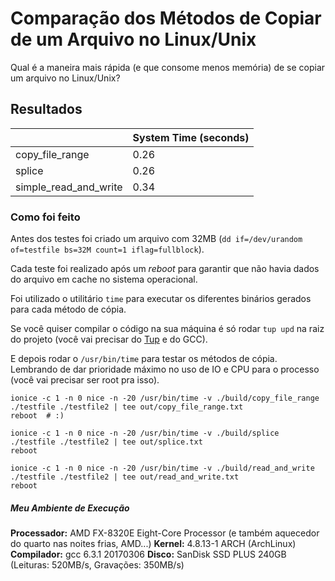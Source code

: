 Comparação dos Métodos de Copiar de um Arquivo no Linux/Unix
============================================================

Qual é a maneira mais rápida (e que consome menos memória) de se copiar um
arquivo no Linux/Unix?

## Resultados

|                        | System Time (seconds) |
|------------------------|-----------------------|
|     copy_file_range    |       0.26            |
|         splice         |       0.26            |
| simple_read_and_write  |       0.34            |


### Como foi feito

Antes dos testes foi criado um arquivo com 32MB
(`dd if=/dev/urandom of=testfile bs=32M count=1 iflag=fullblock`).

Cada teste foi realizado após um _reboot_ para garantir que não havia dados
do arquivo em cache no sistema operacional.

Foi utilizado o utilitário `time` para executar os diferentes binários gerados
para cada método de cópia.

Se você quiser compilar o código na sua máquina é só rodar `tup upd` na raiz
do projeto (você vai precisar do [Tup](gittup.org) e do GCC).

E depois rodar o `/usr/bin/time` para testar os métodos de cópia. Lembrando de
dar prioridade máximo no uso de IO e CPU para o processo (você vai precisar
ser root pra isso).

```shellscript
ionice -c 1 -n 0 nice -n -20 /usr/bin/time -v ./build/copy_file_range ./testfile ./testfile2 | tee out/copy_file_range.txt
reboot  # :)

ionice -c 1 -n 0 nice -n -20 /usr/bin/time -v ./build/splice ./testfile ./testfile2 | tee out/splice.txt
reboot

ionice -c 1 -n 0 nice -n -20 /usr/bin/time -v ./build/read_and_write ./testfile ./testfile2 | tee out/read_and_write.txt
reboot
```

##### Meu Ambiente de Execução

**Processador:** AMD FX-8320E Eight-Core Processor (e também aquecedor do quarto nas noites frias, AMD...)
**Kernel:** 4.8.13-1 ARCH (ArchLinux)
**Compilador:** gcc 6.3.1 20170306
**Disco:** SanDisk SSD PLUS 240GB (Leituras: 520MB/s, Gravações: 350MB/s)


